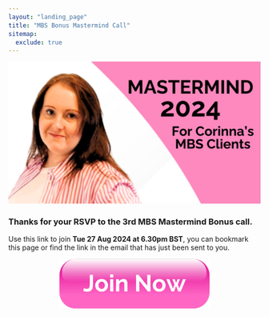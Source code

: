 ```yaml
---
layout: "landing_page"
title: "MBS Bonus Mastermind Call"
sitemap:
  exclude: true  
---
```

 <div class="separator-2"></div>
 
![MBS Mastermind Bonus Calls](/i/mastermindcover.png)

### Thanks for your RSVP to the 3rd MBS Mastermind Bonus call.<br />
Use this link to join **Tue 27 Aug 2024 at 6.30pm BST**, you can bookmark this page or find the link in the email that has just been sent to you.
<center>
<a href="https://us06web.zoom.us/j/86263472665?pwd=tps8yv0MPNbuDwT8aQOjRRm2tZ7Q0P.1"><img src='/i/Buttons/join-now.png' alt='Join the call now button'></a>
</center>


